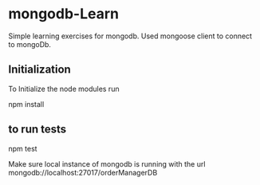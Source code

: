 # mongodb-Learn

Simple learning exercises for mongodb. Used mongoose client to connect to mongoDb.

## Initialization
To Initialize the node modules run 

npm install

## to run tests

npm test

Make sure local instance of mongodb is running with the url mongodb://localhost:27017/orderManagerDB